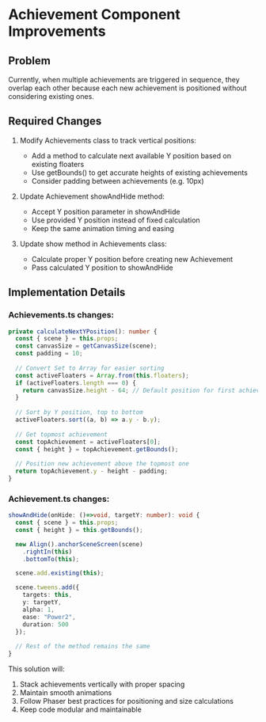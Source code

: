 # Achievement Component Improvements

## Problem
Currently, when multiple achievements are triggered in sequence, they overlap each other because each new achievement is positioned without considering existing ones.

## Required Changes

1. Modify Achievements class to track vertical positions:
   - Add a method to calculate next available Y position based on existing floaters
   - Use getBounds() to get accurate heights of existing achievements
   - Consider padding between achievements (e.g. 10px)

2. Update Achievement showAndHide method:
   - Accept Y position parameter in showAndHide
   - Use provided Y position instead of fixed calculation
   - Keep the same animation timing and easing

3. Update show method in Achievements class:
   - Calculate proper Y position before creating new Achievement
   - Pass calculated Y position to showAndHide

## Implementation Details

### Achievements.ts changes:
```typescript
private calculateNextYPosition(): number {
  const { scene } = this.props;
  const canvasSize = getCanvasSize(scene);
  const padding = 10;
  
  // Convert Set to Array for easier sorting
  const activeFloaters = Array.from(this.floaters);
  if (activeFloaters.length === 0) {
    return canvasSize.height - 64; // Default position for first achievement
  }
  
  // Sort by Y position, top to bottom
  activeFloaters.sort((a, b) => a.y - b.y);
  
  // Get topmost achievement
  const topAchievement = activeFloaters[0];
  const { height } = topAchievement.getBounds();
  
  // Position new achievement above the topmost one
  return topAchievement.y - height - padding;
}
```

### Achievement.ts changes:
```typescript
showAndHide(onHide: ()=>void, targetY: number): void {
  const { scene } = this.props;
  const { height } = this.getBounds();

  new Align().anchorSceneScreen(scene)
    .rightIn(this)
    .bottomTo(this);

  scene.add.existing(this);

  scene.tweens.add({
    targets: this,
    y: targetY,
    alpha: 1,
    ease: "Power2", 
    duration: 500
  });
  
  // Rest of the method remains the same
}
```

This solution will:
1. Stack achievements vertically with proper spacing
2. Maintain smooth animations
3. Follow Phaser best practices for positioning and size calculations
4. Keep code modular and maintainable
